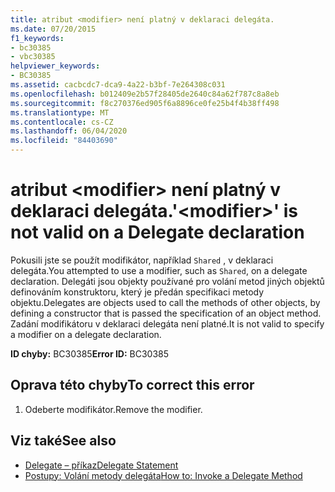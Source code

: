 ```yaml
---
title: atribut <modifier> není platný v deklaraci delegáta.
ms.date: 07/20/2015
f1_keywords:
- bc30385
- vbc30385
helpviewer_keywords:
- BC30385
ms.assetid: cacbcdc7-dca9-4a22-b3bf-7e264308c031
ms.openlocfilehash: b012409e2b57f28405de2640c84a62f787c8a8eb
ms.sourcegitcommit: f8c270376ed905f6a8896ce0fe25b4f4b38ff498
ms.translationtype: MT
ms.contentlocale: cs-CZ
ms.lasthandoff: 06/04/2020
ms.locfileid: "84403690"
---
```

# <a name="modifier-is-not-valid-on-a-delegate-declaration"></a><span data-ttu-id="915fa-102">atribut \<modifier> není platný v deklaraci delegáta.</span><span class="sxs-lookup"><span data-stu-id="915fa-102">'\<modifier>' is not valid on a Delegate declaration</span></span>
<span data-ttu-id="915fa-103">Pokusili jste se použít modifikátor, například `Shared` , v deklaraci delegáta.</span><span class="sxs-lookup"><span data-stu-id="915fa-103">You attempted to use a modifier, such as `Shared`, on a delegate declaration.</span></span> <span data-ttu-id="915fa-104">Delegáti jsou objekty používané pro volání metod jiných objektů definováním konstruktoru, který je předán specifikaci metody objektu.</span><span class="sxs-lookup"><span data-stu-id="915fa-104">Delegates are objects used to call the methods of other objects, by defining a constructor that is passed the specification of an object method.</span></span> <span data-ttu-id="915fa-105">Zadání modifikátoru v deklaraci delegáta není platné.</span><span class="sxs-lookup"><span data-stu-id="915fa-105">It is not valid to specify a modifier on a delegate declaration.</span></span>  
  
 <span data-ttu-id="915fa-106">**ID chyby:** BC30385</span><span class="sxs-lookup"><span data-stu-id="915fa-106">**Error ID:** BC30385</span></span>  
  
## <a name="to-correct-this-error"></a><span data-ttu-id="915fa-107">Oprava této chyby</span><span class="sxs-lookup"><span data-stu-id="915fa-107">To correct this error</span></span>  
  
1. <span data-ttu-id="915fa-108">Odeberte modifikátor.</span><span class="sxs-lookup"><span data-stu-id="915fa-108">Remove the modifier.</span></span>  
  
## <a name="see-also"></a><span data-ttu-id="915fa-109">Viz také</span><span class="sxs-lookup"><span data-stu-id="915fa-109">See also</span></span>

- [<span data-ttu-id="915fa-110">Delegate – příkaz</span><span class="sxs-lookup"><span data-stu-id="915fa-110">Delegate Statement</span></span>](../language-reference/statements/delegate-statement.md)
- [<span data-ttu-id="915fa-111">Postupy: Volání metody delegáta</span><span class="sxs-lookup"><span data-stu-id="915fa-111">How to: Invoke a Delegate Method</span></span>](../programming-guide/language-features/delegates/how-to-invoke-a-delegate-method.md)
